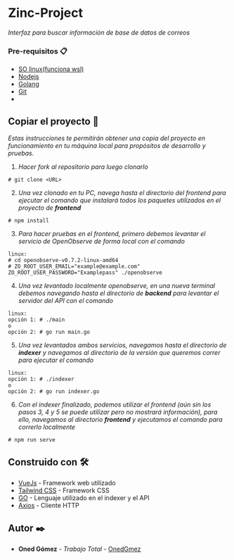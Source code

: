 # Zinc-Project

_Interfaz para buscar información de base de datos de correos_

### Pre-requisitos 📋
- [SO linux(funciona wsl)](https://docs.microsoft.com/en-us/windows/wsl/install)
- [Nodejs](https://nodejs.org/en)
- [Golang](https://go.dev/)
- [Git](https://git-scm.com/)
- 

## Copiar el proyecto 🚀
_Estas instrucciones te permitirán obtener una copia del proyecto en funcionamiento en tu máquina local para propósitos de desarrollo y pruebas._

1. _Hacer fork al repositorio para luego clonarlo_
```
# git clone <URL>
```
2. _Una vez clonado en tu PC, navega hasta el directorio del frontend para ejecutar el comando que instalará todos los paquetes utilizados en el proyecto de **frontend**_
```
# npm install
```
3. _Para hacer pruebas en el frontend, primero debemos levantar el servicio de OpenObserve de forma local con el comando_
```
linux: 
# cd openobserve-v0.7.2-linux-amd64
# ZO_ROOT_USER_EMAIL="example@example.com" ZO_ROOT_USER_PASSWORD="Examplepass" ./openobserve
```
4. _Una vez levantado localmente openobserve, en una nueva terminal debemos navegando hasta el directorio de **backend** para levantar el servidor del API con el comando_
```
linux:
opción 1: # ./main
o
opción 2: # go run main.go
```
5. _Una vez levantados ambos servicios, navegamos hasta el directorio de **indexer** y navegamos al directorio de la versión que queremos correr para ejecutar el comando_
```
linux:
opción 1: # ./indexer
o
opción 2: # go run indexer.go
```
6. _Con el indexer finalizado, podemos utilizar el frontend (aún sin los pasos 3, 4 y 5 se puede utilizar pero no mostrará información), para ello, navegamos al directorio **frontend** y ejecutamos el comando para correrlo localmente_
```
# npm run serve
```

## Construido con 🛠️

* [VueJs](https://vuejs.org/) - Framework web utilizado
* [Tailwind CSS](https://maven.apache.org/) - Framework CSS
* [GO](https://go.dev/) - Lenguaje utilizado en el indexer y el API
* [Axios](https://axios-http.com/docs/intro) - Cliente HTTP

## Autor ✒️

* **Oned Gómez** - *Trabajo Total* - [OnedGmez](https://github.com/OnedGmez)